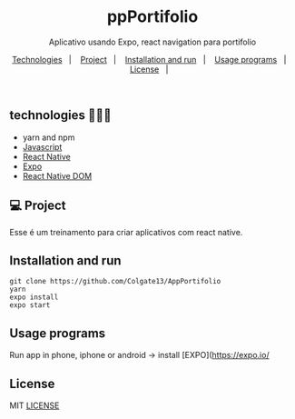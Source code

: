 <h1 align="center">ppPortifolio</h1>
<p align="center">Aplicativo usando Expo, react navigation para  portifolio</p>

<p align="center">
  <a href="#-tecnologias">Technologies</a>&nbsp;&nbsp;&nbsp;|&nbsp;&nbsp;&nbsp;
  <a href="#-Project">Project</a>&nbsp;&nbsp;&nbsp;|&nbsp;&nbsp;&nbsp;
  <a href="#-Installation and run">Installation and run</a>&nbsp;&nbsp;&nbsp;|&nbsp;&nbsp;&nbsp;
  <a href="#-Usage programs">Usage programs</a>&nbsp;&nbsp;&nbsp;|&nbsp;&nbsp;&nbsp;
  <a href="#-License">License</a>&nbsp;&nbsp;&nbsp;|&nbsp;&nbsp;&nbsp;

</p>

<br>

## technologies 🐱‍🏍🎂
- yarn and npm
- [Javascript](https://www.javascript.com/)
- [React Native](https://reactnative.dev/)
- [Expo](https://expo.io/)
- [React Native DOM](https://pt-br.reactjs.org/docs/react-dom.html)

## 💻 Project

Esse é um treinamento para criar aplicativos com react native.

## Installation and run

```yarn 
git clone https://github.com/Colgate13/AppPortifolio
yarn 
expo install 
expo start
```

## Usage programs

Run app in phone, iphone or android ->  install  [EXPO](https://expo.io/

## License

MIT [LICENSE](LICENSE.md)
